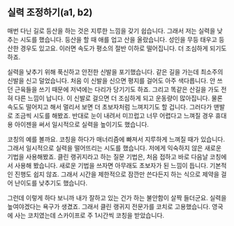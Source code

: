 ## 실력 조정하기(a1, b2)
매번 다닌 길로 등산을 하는 것은 지루한 느낌을 갖기 쉽습니다. 그래서 저는 실력을 낮추는 시도를 했습니다. 등산을 할  때 애를 업고 산을 올랐습니다. 성인을 무등 태우고 등산한 경우도 있고요. 이러면 속도가 평소의 절반 이하로 떨어집니다. 더 조심하게 되기도 하죠. 

실력을 낮추기 위해 푹신하고 안전한 신발을 포기했습니다. 같은 길을 가는데 최소주의 신발을 신고 덜었습니다. 처음 이 신발을 신으면 평지를 걸어도 아주 색다릅니다. 안 쓰던 근육들을 쓰기 때문에 저녁에는 다리가 당기기도 하죠. 그리고 똑같은 산길을 가도 전혀 다른 느낌이 납니다. 이 신발로 걸으면 더 조심하게 되고 운동량이 많아집니다. 물론 속도도 떨어지고 해서 멀리서 보면 더 초보자처럼 느껴지기도 할 겁니다. 그러다가 맨발로 조금씩 시도를 해봤죠. 반대로 눈이 내려서 미끄럽고 너무 어렵다고 느껴질 경우 휴대용 아이젠을 써서 일시적으로 실력을 높이기도 했습니다.

코칭의 예를 볼까요. 코칭을 하다가 매너리즘에 빠져서 지루하게 느껴질 때가 있습니다. 그래서 일시적으로 실력을 떨어뜨리는 시도를 했습니다. 저에게 익숙하지 않은 새로운 기법을 사용해봤죠. 클린 랭귀지라고 하는 질문 기법은, 처음 접하고 바로 다음날 코칭에서 사용해 봤습니다. 새로운 기법을 쓰자면 아무래도 초보자가 된 느낌이 듭니다. 기본적인 진행도 쉽지 않죠. 그래서 시간을 제한적으로 잠깐만 쓴다든지 하는 식으로 제약을 걸어 난이도를 낮추기도 했습니다.

그런데 이렇게 하다 보니까 내가 잘하고 있는 건가 하는 불안함이 살짝 들더군요. 실력을 높여야겠다는 욕구가 생겼죠. 그래서 클린 랭귀지 전문가를 코치로 고용했습니다. 영국에 사는 코치였는데 스카이프로 주 1시간씩 코칭을 받았습니다.